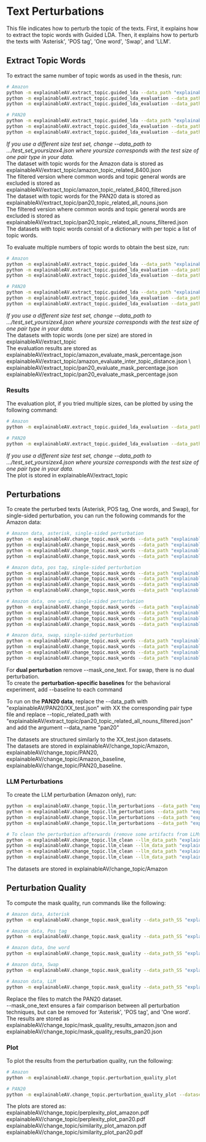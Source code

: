 # Text Perturbations
This file indicates how to perturb the topic of the texts. First, it explains how to extract the topic words with Guided LDA. Then, it explains how to perturb the texts with 'Asterisk', 'POS tag', 'One word', 'Swap', and 'LLM'.

## Extract Topic Words
To extract the same number of topic words as used in the thesis, run:
```sh
# Amazon
python -m explainableAV.extract_topic.guided_lda --data_path "explainableAV/Amazon/test_set_15000x4.json"
python -m explainableAV.extract_topic.guided_lda_evaluation --data_path "explainableAV/Amazon/test_set_15000x4.json" --data_name 'amazon' --evaluate_masks # evaluation 
python -m explainableAV.extract_topic.guided_lda_evaluation --data_path "explainableAV/Amazon/test_set_15000x4.json" --data_name 'amazon' --inter_distance # evaluation

# PAN20
python -m explainableAV.extract_topic.guided_lda --data_path "explainableAV/PAN20/test_set_2500x4.json" --save_name "explainableAV/extract_topic/pan20_topic_related_all_nouns.json" --data_name 'pan20'
python -m explainableAV.extract_topic.guided_lda_evaluation --data_path "explainableAV/PAN20/test_set_2500x4.json" --data_name 'pan20' --inter_distance # evaluation
python -m explainableAV.extract_topic.guided_lda_evaluation --data_path "explainableAV/PAN20/test_set_2500x4.json" --data_name 'pan20' --evaluate_masks # evaluation
```
*If you use a different size test set, change --data_path to .../test_set_yoursizex4.json where yoursize corresponds with the test size of one pair type in your data.* \
The dataset with topic words for the Amazon data is stored as explainableAV/extract_topic/amazon_topic_related_8400.json \
The filtered version where common words and topic general words are excluded is stored as explainableAV/extract_topic/amazon_topic_related_8400_filtered.json \
The dataset with topic words for the PAN20 data is stored as explainableAV/extract_topic/pan20_topic_related_all_nouns.json \
The filtered version where common words and topic general words are excluded is stored as explainableAV/extract_topic/pan20_topic_related_all_nouns_filtered.json \
The datasets with topic words consist of a dictionary with per topic a list of topic words.

To evaluate multiple numbers of topic words to obtain the best size, run:
```sh
# Amazon
python -m explainableAV.extract_topic.guided_lda --data_path "explainableAV/Amazon/test_set_15000x4.json" --evaluate
python -m explainableAV.extract_topic.guided_lda_evaluation --data_path "explainableAV/Amazon/test_set_15000x4.json" --data_name 'amazon' --evaluate_masks --evaluate # evaluation
python -m explainableAV.extract_topic.guided_lda_evaluation --data_path "explainableAV/Amazon/test_set_15000x4.json" --data_name 'amazon' --inter_distance --evaluate # evaluation

# PAN20
python -m explainableAV.extract_topic.guided_lda --data_path "explainableAV/PAN20/test_set_2500x4.json" --data_name 'pan20' --evaluate
python -m explainableAV.extract_topic.guided_lda_evaluation --data_path "explainableAV/PAN20/test_set_2500x4.json" --data_name 'pan20' --inter_distance --evaluate # evaluation
python -m explainableAV.extract_topic.guided_lda_evaluation --data_path "explainableAV/PAN20/test_set_2500x4.json" --data_name 'pan20' --evaluate_masks --evaluate # evaluation
```
*If you use a different size test set, change --data_path to .../test_set_yoursizex4.json where yoursize corresponds with the test size of one pair type in your data.* \
The datasets with topic words (one per size) are stored in explainableAV/extract_topic \
The evaluation results are stored as \
explainableAV/extract_topic/amazon_evaluate_mask_percentage.json \
explainableAV/extract_topic/amazon_evaluate_inter_topic_distance.json \ 
explainableAV/extract_topic/pan20_evaluate_mask_percentage.json \
explainableAV/extract_topic/pan20_evaluate_mask_percentage.json

### Results
The evaluation plot, if you tried multiple sizes, can be plotted by using the following command:
```sh
# Amazon
python -m explainableAV.extract_topic.guided_lda_evaluation --data_path "explainableAV/Amazon/test_set_15000x4.json" --data_name 'amazon' --plot

# PAN20
python -m explainableAV.extract_topic.guided_lda_evaluation --data_path "explainableAV/PAN20/test_set_2500x4.json" --data_name 'pan20' --plot
```
*If you use a different size test set, change --data_path to .../test_set_yoursizex4.json where yoursize corresponds with the test size of one pair type in your data.* \
The plot is stored in explainableAV/extract_topic

## Perturbations
To create the perturbed texts (Asterisk, POS tag, One words, and Swap), for single-sided perturbation, you can run the following commands for the Amazon data: 
```sh
# Amazon data, asterisk, single-sided perturbation
python -m explainableAV.change_topic.mask_words --data_path "explainableAV/Amazon/SS_test.json" --topic_related_path "explainableAV/extract_topic/amazon_topic_related_8400_filtered.json" --mask_type "asterisk" --save --mask_one_text --pair_type 'SS'
python -m explainableAV.change_topic.mask_words --data_path "explainableAV/Amazon/SD_test.json" --topic_related_path "explainableAV/extract_topic/amazon_topic_related_8400_filtered.json" --mask_type "asterisk" --save --mask_one_text --pair_type 'SD'
python -m explainableAV.change_topic.mask_words --data_path "explainableAV/Amazon/DS_test.json" --topic_related_path "explainableAV/extract_topic/amazon_topic_related_8400_filtered.json" --mask_type "asterisk" --save --mask_one_text --pair_type 'DS'
python -m explainableAV.change_topic.mask_words --data_path "explainableAV/Amazon/DD_test.json" --topic_related_path "explainableAV/extract_topic/amazon_topic_related_8400_filtered.json" --mask_type "asterisk" --save --mask_one_text --pair_type 'DD'

# Amazon data, pos tag, single-sided perturbation
python -m explainableAV.change_topic.mask_words --data_path "explainableAV/Amazon/SS_test.json" --topic_related_path "explainableAV/extract_topic/amazon_topic_related_8400_filtered.json" --mask_type "pos tag" --save --mask_one_text --pair_type 'SS'
python -m explainableAV.change_topic.mask_words --data_path "explainableAV/Amazon/SD_test.json" --topic_related_path "explainableAV/extract_topic/amazon_topic_related_8400_filtered.json" --mask_type "pos tag" --save --mask_one_text --pair_type 'SD'
python -m explainableAV.change_topic.mask_words --data_path "explainableAV/Amazon/DS_test.json" --topic_related_path "explainableAV/extract_topic/amazon_topic_related_8400_filtered.json" --mask_type "pos tag" --save --mask_one_text --pair_type 'DS'
python -m explainableAV.change_topic.mask_words --data_path "explainableAV/Amazon/DD_test.json" --topic_related_path "explainableAV/extract_topic/amazon_topic_related_8400_filtered.json" --mask_type "pos tag" --save --mask_one_text --pair_type 'DD'

# Amazon data, one word, single-sided perturbation
python -m explainableAV.change_topic.mask_words --data_path "explainableAV/Amazon/SS_test.json" --topic_related_path "explainableAV/extract_topic/amazon_topic_related_8400_filtered.json" --mask_type "one word" --save --mask_one_text --pair_type 'SS'
python -m explainableAV.change_topic.mask_words --data_path "explainableAV/Amazon/SD_test.json" --topic_related_path "explainableAV/extract_topic/amazon_topic_related_8400_filtered.json" --mask_type "one word" --save --mask_one_text --pair_type 'SD'
python -m explainableAV.change_topic.mask_words --data_path "explainableAV/Amazon/DS_test.json" --topic_related_path "explainableAV/extract_topic/amazon_topic_related_8400_filtered.json" --mask_type "one word" --save --mask_one_text --pair_type 'DS'
python -m explainableAV.change_topic.mask_words --data_path "explainableAV/Amazon/DD_test.json" --topic_related_path "explainableAV/extract_topic/amazon_topic_related_8400_filtered.json" --mask_type "one word" --save --mask_one_text --pair_type 'DD'

# Amazon data, swap, single-sided perturbation
python -m explainableAV.change_topic.mask_words --data_path "explainableAV/Amazon/SS_test.json" --topic_related_path "explainableAV/extract_topic/amazon_topic_related_8400_filtered.json" --mask_type "change topic" --save --mask_one_text --different --pair_type 'SS'
python -m explainableAV.change_topic.mask_words --data_path "explainableAV/Amazon/SD_test.json" --topic_related_path "explainableAV/extract_topic/amazon_topic_related_8400_filtered.json" --mask_type "change topic" --save --mask_one_text --pair_type 'SD'
python -m explainableAV.change_topic.mask_words --data_path "explainableAV/Amazon/DS_test.json" --topic_related_path "explainableAV/extract_topic/amazon_topic_related_8400_filtered.json" --mask_type "change topic" --save --mask_one_text --different --pair_type 'DS'
python -m explainableAV.change_topic.mask_words --data_path "explainableAV/Amazon/DD_test.json" --topic_related_path "explainableAV/extract_topic/amazon_topic_related_8400_filtered.json" --mask_type "change topic" --save --mask_one_text --pair_type 'DD'
```
For **dual perturbation** remove --mask_one_text. For swap, there is no dual perturbation. \
To create the **perturbation-specific baselines** for the behavioral experiment, add --baseline to each command

To run on the **PAN20 data**, replace the --data_path with "explainableAV/PAN20/XX_test.json" with XX the corresponding pair type file and replace --topic_related_path with "explainableAV/extract_topic/pan20_topic_related_all_nouns_filtered.json" and add the argument --data_name "pan20"

The datasets are structured similarly to the XX_test.json datasets. \
The datasets are stored in explainableAV/change_topic/Amazon, explainableAV/change_topic/PAN20, explainableAV/change_topic/Amazon_baseline, explainableAV/change_topic/PAN20_baseline.

### LLM Perturbations
To create the LLM perturbation (Amazon only), run:
```sh
python -m explainableAV.change_topic.llm_perturbations --data_path "explainableAV/Amazon/SS_test.json" --save "explainableAV/change_topic/Amazon/amazon_llama_SS.json"
python -m explainableAV.change_topic.llm_perturbations --data_path "explainableAV/Amazon/SD_test.json" --save "explainableAV/change_topic/Amazon/amazon_llama_SD.json"
python -m explainableAV.change_topic.llm_perturbations --data_path "explainableAV/Amazon/DS_test.json" --save "explainableAV/change_topic/Amazon/amazon_llama_DS.json"
python -m explainableAV.change_topic.llm_perturbations --data_path "explainableAV/Amazon/DD_test.json" --save "explainableAV/change_topic/Amazon/amazon_llama_DD.json"

# To clean the perturbation afterwards (remove some artifacts from LLMs), run:
python -m explainableAV.change_topic.llm_clean --llm_data_path "explainableAV/change_topic/Amazon/amazon_llama_SS.json" --original_data_path "explainableAV/Amazon/SS_test.json" --save "explainableAV/change_topic/Amazon/amazon_llama_SS_cleaned.json"
python -m explainableAV.change_topic.llm_clean --llm_data_path "explainableAV/change_topic/Amazon/amazon_llama_SD.json" --original_data_path "explainableAV/Amazon/SS_test.json" --save "explainableAV/change_topic/Amazon/amazon_llama_SD_cleaned.json"
python -m explainableAV.change_topic.llm_clean --llm_data_path "explainableAV/change_topic/Amazon/amazon_llama_DS.json" --original_data_path "explainableAV/Amazon/SS_test.json" --save "explainableAV/change_topic/Amazon/amazon_llama_DS_cleaned.json"
python -m explainableAV.change_topic.llm_clean --llm_data_path "explainableAV/change_topic/Amazon/amazon_llama_DD.json" --original_data_path "explainableAV/Amazon/SS_test.json" --save "explainableAV/change_topic/Amazon/amazon_llama_DD_cleaned.json"
```
The datasets are stored in explainableAV/change_topic/Amazon

## Perturbation Quality
To compute the mask quality, run commands like the following:
```sh
# Amazon data, Asterisk
python -m explainableAV.change_topic.mask_quality --data_path_SS "explainableAV/Amazon/SS_test.json" --data_path_SD "explainableAV/Amazon/SD_test.json" --data_path_DS "explainableAV/Amazon/DS_test.json" --data_path_DD "explainableAV/Amazon/DD_test.json" --masked_data_path_SS "explainableAV/change_topic/Amazon/amazon_lda_SS_asterisk_True_False.json" --masked_data_path_SD "explainableAV/change_topic/Amazon/amazon_lda_SD_asterisk_True_False.json" --masked_data_path_DS "explainableAV/change_topic/Amazon/amazon_lda_DS_asterisk_True_False.json" --masked_data_path_DD "explainableAV/change_topic/Amazon/amazon_lda_DD_asterisk_True_False.json" --mask_one_text --mask_type 'asterisk'

# Amazon data, Pos tag
python -m explainableAV.change_topic.mask_quality --data_path_SS "explainableAV/Amazon/SS_test.json" --data_path_SD "explainableAV/Amazon/SD_test.json" --data_path_DS "explainableAV/Amazon/DS_test.json" --data_path_DD "explainableAV/Amazon/DD_test.json" --masked_data_path_SS "explainableAV/change_topic/Amazon/amazon_lda_SS_pos tag_True_False.json" --masked_data_path_SD "explainableAV/change_topic/Amazon/amazon_lda_SD_pos tag_True_False.json" --masked_data_path_DS "explainableAV/change_topic/Amazon/amazon_lda_DS_pos tag_True_False.json" --masked_data_path_DD "explainableAV/change_topic/Amazon/amazon_lda_DD_pos tag_True_False.json" --mask_one_text --mask_type 'pos tag'

# Amazon data, One word
python -m explainableAV.change_topic.mask_quality --data_path_SS "explainableAV/Amazon/SS_test.json" --data_path_SD "explainableAV/Amazon/SD_test.json" --data_path_DS "explainableAV/Amazon/DS_test.json" --data_path_DD "explainableAV/Amazon/DD_test.json" --masked_data_path_SS "explainableAV/change_topic/Amazon/amazon_lda_SS_one word_True_False.json" --masked_data_path_SD "explainableAV/change_topic/Amazon/amazon_lda_SD_one word_True_False.json" --masked_data_path_DS "explainableAV/change_topic/Amazon/amazon_lda_DS_one word_True_False.json" --masked_data_path_DD "explainableAV/change_topic/Amazon/amazon_lda_DD_one word_True_False.json" --mask_one_text --mask_type 'one word'

# Amazon data, Swap
python -m explainableAV.change_topic.mask_quality --data_path_SS "explainableAV/Amazon/SS_test.json" --data_path_SD "explainableAV/Amazon/SD_test.json" --data_path_DS "explainableAV/Amazon/DS_test.json" --data_path_DD "explainableAV/Amazon/DD_test.json" --masked_data_path_SS "explainableAV/change_topic/Amazon/amazon_lda_SS_change topic_True_True.json" --masked_data_path_SD "explainableAV/change_topic/Amazon/amazon_lda_SD_change topic_True_False.json" --masked_data_path_DS "explainableAV/change_topic/Amazon/amazon_lda_DS_change topic_True_True.json" --masked_data_path_DD "explainableAV/change_topic/Amazon/amazon_lda_DD_change topic_True_False.json" --mask_one_text --mask_type 'change topic'

# Amazon data, LLM
python -m explainableAV.change_topic.mask_quality --data_path_SS "explainableAV/Amazon/SS_test.json" --data_path_SD "explainableAV/Amazon/SD_test.json" --data_path_DS "explainableAV/Amazon/DS_test.json" --data_path_DD "explainableAV/Amazon/DD_test.json" --masked_data_path_SS "explainableAV/change_topic/Amazon/amazon_llama_SS_cleaned.json" --masked_data_path_SD "explainableAV/change_topic/Amazon/amazon_llama_SD_cleaned.json" --masked_data_path_DS "explainableAV/change_topic/Amazon/amazon_llama_DS_cleaned.json" --masked_data_path_DD "explainableAV/change_topic/Amazon/amazon_llama_DD_cleaned.json" --mask_one_text --mask_type 'llm'
```
Replace the files to match the PAN20 dataset. \
--mask_one_text ensures a fair comparison between all perturbation techniques, but can be removed for 'Asterisk', 'POS tag', and 'One word'. \
The results are stored as explainableAV/change_topic/mask_quality_results_amazon.json and explainableAV/change_topic/mask_quality_results_pan20.json

### Plot
To plot the results from the perturbation quality, run the following:
```sh
# Amazon
python -m explainableAV.change_topic.perturbation_quality_plot

# PAN20
python -m explainableAV.change_topic.perturbation_quality_plot --dataset_name "pan20"
```
The plots are stored as: \
explainableAV/change_topic/perplexity_plot_amazon.pdf \
explainableAV/change_topic/perplexity_plot_pan20.pdf \
explainableAV/change_topic/similarity_plot_amazon.pdf \
explainableAV/change_topic/similarity_plot_pan20.pdf 


